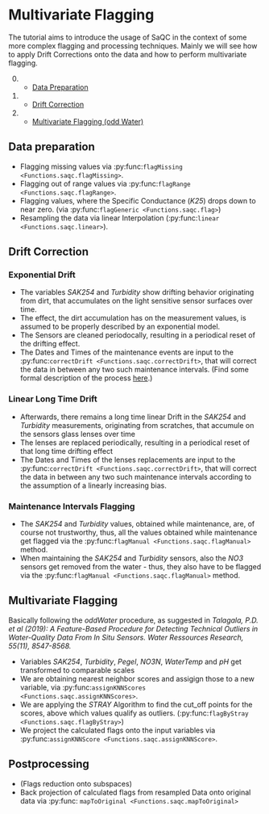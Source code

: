 # Multivariate Flagging

The tutorial aims to introduce the usage of SaQC in the context of some more complex flagging and processing techniques. 
Mainly we will see how to apply Drift Corrections onto the data and how to perform multivariate flagging.

0. * [Data Preparation](#Data-Preparation)
1. * [Drift Correction](#Drift-Correction)
2. * [Multivariate Flagging (odd Water)](#Multivariate-Flagging)

## Data preparation
* Flagging missing values via :py:func:`flagMissing <Functions.saqc.flagMissing>`.
* Flagging out of range values via :py:func:`flagRange <Functions.saqc.flagRange>`.
* Flagging values, where the Specific Conductance (*K25*) drops down to near zero. (via :py:func:`flagGeneric <Functions.saqc.flag>`)
* Resampling the data via linear Interpolation (:py:func:`linear <Functions.saqc.linear>`).


## Drift Correction

### Exponential Drift

* The variables *SAK254* and *Turbidity* show drifting behavior originating from dirt, that accumulates on the light sensitive sensor surfaces over time.  
* The effect, the dirt accumulation has on the measurement values, is assumed to be properly described by an exponential model.
* The Sensors are cleaned periodocally, resulting in a periodical reset of the drifting effect. 
* The Dates and Times of the maintenance events are input to the :py:func:`correctDrift <Functions.saqc.correctDrift>`, that will correct the data in between any two such maintenance intervals. (Find some formal description of the process [here](sphinx-doc/misc_md/ExponentialModel.md).)

### Linear Long Time Drift

* Afterwards, there remains a long time linear Drift in the *SAK254* and *Turbidity* measurements, originating from scratches, that accumule on the sensors glass lenses over time
* The lenses are replaced periodically, resulting in a periodical reset of that long time drifting effect
* The Dates and Times of the lenses replacements are input to the :py:func:`correctDrift <Functions.saqc.correctDrift>`, that will correct the data in between any two such maintenance intervals according to the assumption of a linearly increasing bias.

### Maintenance Intervals Flagging

* The *SAK254* and *Turbidity* values, obtained while maintenance, are, of course not trustworthy, thus, all the values obtained while maintenance get flagged via the :py:func:`flagManual <Functions.saqc.flagManual>` method.
* When maintaining the *SAK254* and *Turbidity* sensors, also the *NO3* sensors get removed from the water - thus, they also have to be flagged via the :py:func:`flagManual <Functions.saqc.flagManual>` method.


## Multivariate Flagging

Basically following the *oddWater* procedure, as suggested in *Talagala, P.D. et al (2019): A Feature-Based Procedure for Detecting Technical Outliers in Water-Quality Data From In Situ Sensors. Water Ressources Research, 55(11), 8547-8568.*

* Variables *SAK254*, *Turbidity*, *Pegel*, *NO3N*, *WaterTemp* and *pH* get transformed to comparable scales
* We are obtaining nearest neighbor scores and assigign those to a new variable, via :py:func:`assignKNNScores <Functions.saqc.assignKNNScores>`.
* We are applying the *STRAY* Algorithm to find the cut_off points for the scores, above which values qualify as outliers. (:py:func:`flagByStray <Functions.saqc.flagByStray>`)
* We project the calculated flags onto the input variables via :py:func:`assignKNNScore <Functions.saqc.assignKNNScore>`.

## Postprocessing

* (Flags reduction onto subspaces)
* Back projection of calculated flags from resampled Data onto original data via :py:func: `mapToOriginal <Functions.saqc.mapToOriginal>`